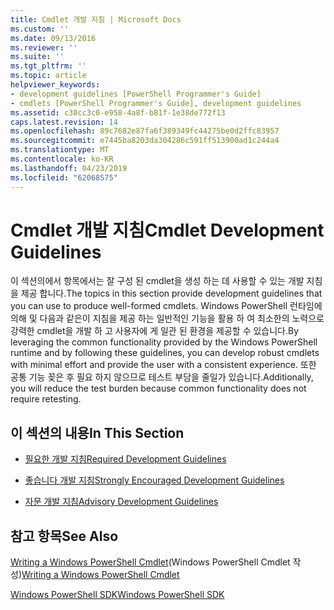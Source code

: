 ```yaml
---
title: Cmdlet 개발 지침 | Microsoft Docs
ms.custom: ''
ms.date: 09/13/2016
ms.reviewer: ''
ms.suite: ''
ms.tgt_pltfrm: ''
ms.topic: article
helpviewer_keywords:
- development guidelines [PowerShell Programmer's Guide]
- cmdlets [PowerShell Programmer's Guide], development guidelines
ms.assetid: c30cc3c0-e958-4a8f-b81f-1e38de772f13
caps.latest.revision: 14
ms.openlocfilehash: 89c7682e87fa6f389349fc44275be0d2ffc83957
ms.sourcegitcommit: e7445ba8203da304286c591ff513900ad1c244a4
ms.translationtype: MT
ms.contentlocale: ko-KR
ms.lasthandoff: 04/23/2019
ms.locfileid: "62068575"
---
```

# <a name="cmdlet-development-guidelines"></a><span data-ttu-id="7529e-102">Cmdlet 개발 지침</span><span class="sxs-lookup"><span data-stu-id="7529e-102">Cmdlet Development Guidelines</span></span>

<span data-ttu-id="7529e-103">이 섹션의에서 항목에서는 잘 구성 된 cmdlet을 생성 하는 데 사용할 수 있는 개발 지침을 제공 합니다.</span><span class="sxs-lookup"><span data-stu-id="7529e-103">The topics in this section provide development guidelines that you can use to produce well-formed cmdlets.</span></span> <span data-ttu-id="7529e-104">Windows PowerShell 런타임에 의해 및 다음과 같은이 지침을 제공 하는 일반적인 기능을 활용 하 여 최소한의 노력으로 강력한 cmdlet을 개발 하 고 사용자에 게 일관 된 환경을 제공할 수 있습니다.</span><span class="sxs-lookup"><span data-stu-id="7529e-104">By leveraging the common functionality provided by the Windows PowerShell runtime and by following these guidelines, you can develop robust cmdlets with minimal effort and provide the user with a consistent experience.</span></span> <span data-ttu-id="7529e-105">또한 공통 기능 꽂은 후 필요 하지 않으므로 테스트 부담을 줄일가 있습니다.</span><span class="sxs-lookup"><span data-stu-id="7529e-105">Additionally, you will reduce the test burden because common functionality does not require retesting.</span></span>

## <a name="in-this-section"></a><span data-ttu-id="7529e-106">이 섹션의 내용</span><span class="sxs-lookup"><span data-stu-id="7529e-106">In This Section</span></span>

- [<span data-ttu-id="7529e-107">필요한 개발 지침</span><span class="sxs-lookup"><span data-stu-id="7529e-107">Required Development Guidelines</span></span>](./required-development-guidelines.md)

- [<span data-ttu-id="7529e-108">좋습니다 개발 지침</span><span class="sxs-lookup"><span data-stu-id="7529e-108">Strongly Encouraged Development Guidelines</span></span>](./strongly-encouraged-development-guidelines.md)

- [<span data-ttu-id="7529e-109">자문 개발 지침</span><span class="sxs-lookup"><span data-stu-id="7529e-109">Advisory Development Guidelines</span></span>](./advisory-development-guidelines.md)

## <a name="see-also"></a><span data-ttu-id="7529e-110">참고 항목</span><span class="sxs-lookup"><span data-stu-id="7529e-110">See Also</span></span>

<span data-ttu-id="7529e-111">[Writing a Windows PowerShell Cmdlet](./writing-a-windows-powershell-cmdlet.md)(Windows PowerShell Cmdlet 작성)</span><span class="sxs-lookup"><span data-stu-id="7529e-111">[Writing a Windows PowerShell Cmdlet](./writing-a-windows-powershell-cmdlet.md)</span></span>

[<span data-ttu-id="7529e-112">Windows PowerShell SDK</span><span class="sxs-lookup"><span data-stu-id="7529e-112">Windows PowerShell SDK</span></span>](../windows-powershell-reference.md)
